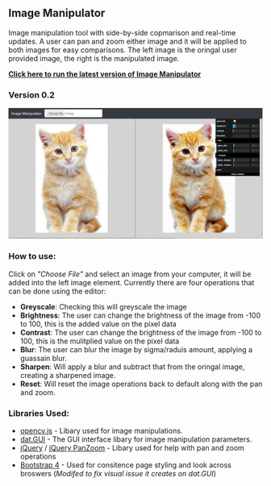 ## Image Manipulator

Image manipulation tool with side-by-side copmarison and real-time updates. A user can pan and zoom either image and it will be applied to both images for easy comparisons. The left image is the oringal user provided image, the right is the manipulated image.

[**Click here to run the latest version of Image Manipulator**](https://rawgit.com/SpencerWie/JavaScript/master/ImageManipulator/index.html)

### Version 0.2

![Image Manipulator Example with enhacement of an iamge of a cat.](img/app.PNG)

### How to use:

Click on *"Choose File"* and select an image from your computer, it will be added into the left image element. Currently there are four operations that can be done using the editor:

* **Greyscale**: Checking this will greyscale the image
* **Brightness**: The user can change the brightness of the image from -100 to 100, this is the added value on the pixel data
* **Contrast**: The user can change the brightness of the image from -100 to 100, this is the mulitplied value on the pixel data
* **Blur**: The user can blur the image by sigma/raduis amount, applying a guassain blur.
* **Sharpen**: Will apply a blur and subtract that from the oringal image, creating a sharpened image.
* **Reset**: Will reset the image operations back to default along with the pan and zoom.

### Libraries Used:

* [opencv.js](https://docs.opencv.org/3.3.1/df/d0a/tutorial_js_intro.html) - Libary used for image manipulations.
* [dat.GUI](https://github.com/dataarts/dat.gui) - The GUI interface libary for image manipulation parameters.
* [jQuery](https://jquery.com/) / [jQuery PanZoom](https://github.com/timmywil/jquery.panzoom) - Libary used for help with pan and zoom operations
* [Bootstrap 4](https://getbootstrap.com/) - Used for consitence page styling and look across broswers (*Modifed to fix visual issue it creates on dat.GUI*)
